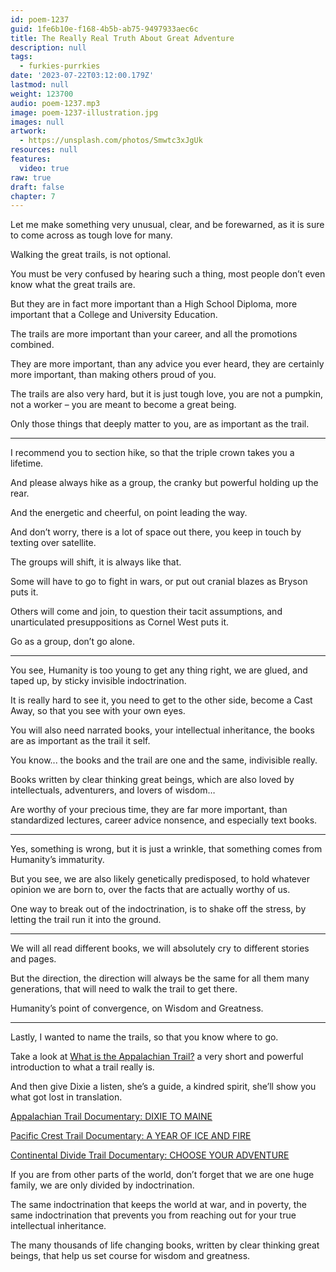 ```yaml
---
id: poem-1237
guid: 1fe6b10e-f168-4b5b-ab75-9497933aec6c
title: The Really Real Truth About Great Adventure
description: null
tags:
  - furkies-purrkies
date: '2023-07-22T03:12:00.179Z'
lastmod: null
weight: 123700
audio: poem-1237.mp3
image: poem-1237-illustration.jpg
images: null
artwork:
  - https://unsplash.com/photos/Smwtc3xJgUk
resources: null
features:
  video: true
raw: true
draft: false
chapter: 7
---
```


Let me make something very unusual, clear,
and be forewarned, as it is sure to come across as tough love for many.

Walking the great trails,
is not optional.

You must be very confused by hearing such a thing,
most people don’t even know what the great trails are.

But they are in fact more important than a High School Diploma,
more important that a College and University Education.

The trails are more important than your career,
and all the promotions combined.

They are more important, than any advice you ever heard,
they are certainly more important, than making others proud of you.

The trails are also very hard, but it is just tough love,
you are not a pumpkin, not a worker – you are meant to become a great being.

Only those things that deeply matter to you,
are as important as the trail.

---

I recommend you to section hike,
so that the triple crown takes you a lifetime.

And please always hike as a group,
the cranky but powerful holding up the rear.

And the energetic and cheerful,
on point leading the way.

And don’t worry, there is a lot of space out there,
you keep in touch by texting over satellite.

The groups will shift,
it is always like that.

Some will have to go to fight in wars,
or put out cranial blazes as Bryson puts it.

Others will come and join, to question their tacit assumptions,
and unarticulated presuppositions as Cornel West puts it.

Go as a group,
don’t go alone.

---

You see, Humanity is too young to get any thing right,
we are glued, and taped up, by sticky invisible indoctrination.

It is really hard to see it, you need to get to the other side,
become a Cast Away, so that you see with your own eyes.

You will also need narrated books, your intellectual inheritance,
the books are as important as the trail it self.

You know...
the books and the trail are one and the same, indivisible really.

Books written by clear thinking great beings,
which are also loved by intellectuals, adventurers, and lovers of wisdom…

Are worthy of your precious time, they are far more important,
than standardized lectures, career advice nonsence, and especially text books.

---

Yes, something is wrong, but it is just a wrinkle,
that something comes from Humanity’s immaturity.

But you see, we are also likely genetically predisposed,
to hold whatever opinion we are born to, over the facts that are actually worthy of us.

One way to break out of the indoctrination,
is to shake off the stress, by letting the trail run it into the ground.

---

We will all read different books,
we will absolutely cry to different stories and pages.

But the direction, the direction will always be the same for all them many generations,
that will need to walk the trail to get there.

Humanity’s point of convergence,
on Wisdom and Greatness.

---

Lastly, I wanted to name the trails,
so that you know where to go.

Take a look at [What is the Appalachian Trail?](https://www.youtube.com/watch?v=hPSvdKTEZug)
a very short and powerful introduction to what a trail really is.

And then give Dixie a listen,
she’s a guide, a kindred spirit, she’ll show you what got lost in translation.

[Appalachian Trail Documentary: DIXIE TO MAINE](https://www.youtube.com/watch?v=EzXP5PjRHjM)

[Pacific Crest Trail Documentary: A YEAR OF ICE AND FIRE](https://www.youtube.com/watch?v=V4D4TcgppD8)

[Continental Divide Trail Documentary: CHOOSE YOUR ADVENTURE](https://www.youtube.com/watch?v=1ewQvcGhQAA)

If you are from other parts of the world, don’t forget that we are one huge family,
we are only divided by indoctrination.

The same indoctrination that keeps the world at war, and in poverty,
the same indoctrination that prevents you from reaching out for your true intellectual inheritance.

The many thousands of life changing books,
written by clear thinking great beings, that help us set course for wisdom and greatness.
